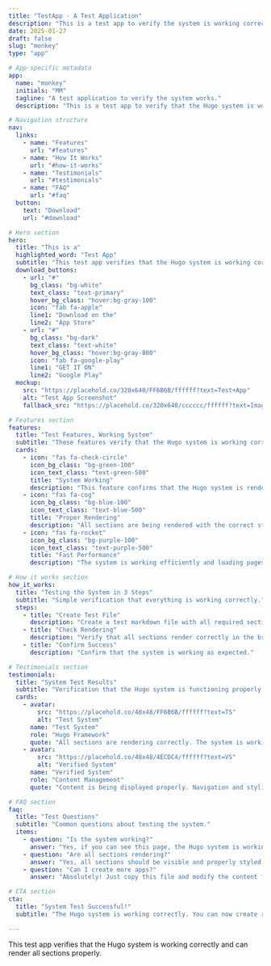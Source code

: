 ```yaml
---
title: "TestApp - A Test Application"
description: "This is a test app to verify the system is working correctly."
date: 2025-01-27
draft: false
slug: "monkey"
type: "app"

# App-specific metadata
app:
  name: "monkey"
  initials: "MM"
  tagline: "A test application to verify the system works."
  description: "This is a test app to verify that the Hugo system is working correctly and can render app pages."

# Navigation structure
nav:
  links:
    - name: "Features"
      url: "#features"
    - name: "How It Works"
      url: "#how-it-works"
    - name: "Testimonials"
      url: "#testimonials"
    - name: "FAQ"
      url: "#faq"
  button:
    text: "Download"
    url: "#download"

# Hero section
hero:
  title: "This is a"
  highlighted_word: "Test App"
  subtitle: "This test app verifies that the Hugo system is working correctly and can render all sections properly."
  download_buttons:
    - url: "#"
      bg_class: "bg-white"
      text_class: "text-primary"
      hover_bg_class: "hover:bg-gray-100"
      icon: "fab fa-apple"
      line1: "Download on the"
      line2: "App Store"
    - url: "#"
      bg_class: "bg-dark"
      text_class: "text-white"
      hover_bg_class: "hover:bg-gray-800"
      icon: "fab fa-google-play"
      line1: "GET IT ON"
      line2: "Google Play"
  mockup:
    src: "https://placehold.co/320x640/FF6B6B/ffffff?text=Test+App"
    alt: "Test App Screenshot"
    fallback_src: "https://placehold.co/320x640/cccccc/ffffff?text=Image+Not+Found"

# Features section
features:
  title: "Test Features, Working System"
  subtitle: "These features verify that the Hugo system is working correctly."
  cards:
    - icon: "fas fa-check-circle"
      icon_bg_class: "bg-green-100"
      icon_text_class: "text-green-500"
      title: "System Working"
      description: "This feature confirms that the Hugo system is rendering correctly."
    - icon: "fas fa-cog"
      icon_bg_class: "bg-blue-100"
      icon_text_class: "text-blue-500"
      title: "Proper Rendering"
      description: "All sections are being rendered with the correct styling and layout."
    - icon: "fas fa-rocket"
      icon_bg_class: "bg-purple-100"
      icon_text_class: "text-purple-500"
      title: "Fast Performance"
      description: "The system is working efficiently and loading pages quickly."

# How it works section
how_it_works:
  title: "Testing the System in 3 Steps"
  subtitle: "Simple verification that everything is working correctly."
  steps:
    - title: "Create Test File"
      description: "Create a test markdown file with all required sections."
    - title: "Check Rendering"
      description: "Verify that all sections render correctly in the browser."
    - title: "Confirm Success"
      description: "Confirm that the system is working as expected."

# Testimonials section
testimonials:
  title: "System Test Results"
  subtitle: "Verification that the Hugo system is functioning properly."
  cards:
    - avatar:
        src: "https://placehold.co/48x48/FF6B6B/ffffff?text=TS"
        alt: "Test System"
      name: "Test System"
      role: "Hugo Framework"
      quote: "All sections are rendering correctly. The system is working as expected!"
    - avatar:
        src: "https://placehold.co/48x48/4ECDC4/ffffff?text=VS"
        alt: "Verified System"
      name: "Verified System"
      role: "Content Management"
      quote: "Content is being displayed properly. Navigation and styling are working correctly."

# FAQ section
faq:
  title: "Test Questions"
  subtitle: "Common questions about testing the system."
  items:
    - question: "Is the system working?"
      answer: "Yes, if you can see this page, the Hugo system is working correctly."
    - question: "Are all sections rendering?"
      answer: "Yes, all sections should be visible and properly styled."
    - question: "Can I create more apps?"
      answer: "Absolutely! Just copy this file and modify the content for your new app."

# CTA section
cta:
  title: "System Test Successful!"
  subtitle: "The Hugo system is working correctly. You can now create real apps."

---
```


This test app verifies that the Hugo system is working correctly and can render all sections properly.
